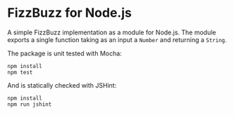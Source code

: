 # FizzBuzz for Node.js

A simple FizzBuzz implementation as a module for Node.js. The module exports a single function taking as an input a `Number` and returning a `String`.

The package is unit tested with Mocha:

```
npm install
npm test
```

And is statically checked with JSHint:

```
npm install
npm run jshint
```


